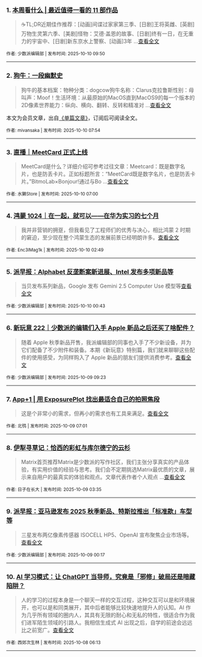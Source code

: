 ### 1. [本周看什么 | 最近值得一看的 11 部作品](https://sspai.com/post/102996)

> ☕️TL;DR近期佳作推荐：[动画]间谍过家家第三季、[日剧]王将英雌、[英剧]万物生灵第六季、[美剧]怪物：艾德·盖恩的故事、[日剧]终有一日，在无重力的宇宙中、[日剧]新东京水上警察、[动画]3年 ...[查看全文](https://sspai.com/post/102996) 

<sub>作者: 少数派编辑部 | 发布时间: 2025-10-10 09:50</sub>

---


### 2. [狗牛：一段幽默史](https://sspai.com/prime/story/dogcow-a-history)

> 狗牛的基本档案：物种分类：dogcow狗牛名称：Clarus克拉鲁斯性别：母叫声：Moof！生活环境：从最原始的MacOS直到MacOS9的每一个版本的2D像素世界能力：纵向、横向、翻转、反转和精准对 ...[查看全文](https://sspai.com/prime/story/dogcow-a-history)

本文为会员文章，出自[《单篇文章》](https://sspai.com/prime/precog/single)，订阅后可阅读全文。 

<sub>作者: mivansaka | 发布时间: 2025-10-10 07:54</sub>

---


### 3. [直播｜MeetCard 正式上线](https://sspai.com/post/102977)

> MeetCard是什么？详细介绍可参考过往文章：Meetcard：既是数字名片，也是防丢卡片。正如标题所言：“MeetCard既是数字名片，也是防丢卡片。”BitmoLab×Bonjour!通过与Bo ...[查看全文](https://sspai.com/post/102977) 

<sub>作者: 水獭Store | 发布时间: 2025-10-10 07:00</sub>

---


### 4. [鸿蒙 1024｜在一起，就可以——在华为实习的七个月](https://sspai.com/post/102853)

> 我并非营销的拥趸，但我看见了工程师们的优秀与决心，相比鸿蒙 2 时期的窘迫，至少现在整个鸿蒙生态的发展前景已经明朗许多。[查看全文](https://sspai.com/post/102853) 

<sub>作者: Enc3lMag1k | 发布时间: 2025-10-10 02:49</sub>

---


### 5. [派早报：Alphabet 反垄断案新进展、Intel 发布多项新品等](https://sspai.com/post/102974)

> 当贝发布系列新品，Google 发布 Gemini 2.5 Computer Use 模型等[查看全文](https://sspai.com/post/102974) 

<sub>作者: 少数派编辑部 | 发布时间: 2025-10-10 00:43</sub>

---


### 6. [新玩意 222｜少数派的编辑们入手 Apple 新品之后还买了啥配件？](https://sspai.com/post/102963)

> 随着 Apple 秋季新品开售，我派编辑部的同事也入手了不少新设备，并为它们配备了不少附件和装备。本期《新玩意》特别篇，我们就来聊聊这些配件的使用感受，为同样购入了 Apple 新品的朋友们提供消费参考。[查看全文](https://sspai.com/post/102963) 

<sub>作者: 少数派编辑部 | 发布时间: 2025-10-09 09:23</sub>

---


### 7. [App+1 | 用 ExposurePlot 找出最适合自己的拍照焦段](https://sspai.com/post/102861)

> 这是个非常小的需求，但再小的需求也有工具来满足。[查看全文](https://sspai.com/post/102861) 

<sub>作者: 北鸮 | 发布时间: 2025-10-09 07:01</sub>

---


### 8. [伊犁寻草记：恰西的彩虹与库尔德宁的云杉](https://sspai.com/post/102585)

> Matrix首页推荐Matrix是少数派的写作社区，我们主张分享真实的产品体验，有实用价值的经验与思考。我们会不定期挑选Matrix最优质的文章，展示来自用户的最真实的体验和观点。文章代表作者个人观点 ...[查看全文](https://sspai.com/post/102585) 

<sub>作者: 日子在长大 | 发布时间: 2025-10-09 03:35</sub>

---


### 9. [派早报：亚马逊发布 2025 秋季新品、特斯拉推出「标准款」车型等](https://sspai.com/post/102945)

> 三星发布两亿像素传感器 ISOCELL HP5、OpenAI 宣布聚焦企业市场等。[查看全文](https://sspai.com/post/102945) 

<sub>作者: 少数派编辑部 | 发布时间: 2025-10-09 00:17</sub>

---


### 10. [AI 学习模式：让 ChatGPT 当导师，究竟是「邪修」破局还是暗藏陷阱？](https://sspai.com/post/102377)

> 人的学习的过程本身是一个聊天一样的交互过程，这种交互可以是和环境展开，也可以是和同类展开，其中后者能够比较快速地提升人的认知。AI 作为几乎所有领域的圈内人，其具有无限的耐心和无私的特性，很适合作为我们进军陌生领域的引路人。我相信生成式 AI 出现之后，自学的前途会远远比之前宽广。[查看全文](https://sspai.com/post/102377) 

<sub>作者: 西郊次生林 | 发布时间: 2025-10-08 06:13</sub>

---

